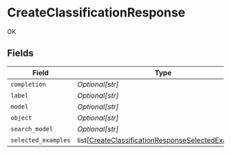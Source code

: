 # CreateClassificationResponse

OK


## Fields

| Field                                                                                                                     | Type                                                                                                                      | Required                                                                                                                  | Description                                                                                                               |
| ------------------------------------------------------------------------------------------------------------------------- | ------------------------------------------------------------------------------------------------------------------------- | ------------------------------------------------------------------------------------------------------------------------- | ------------------------------------------------------------------------------------------------------------------------- |
| `completion`                                                                                                              | *Optional[str]*                                                                                                           | :heavy_minus_sign:                                                                                                        | N/A                                                                                                                       |
| `label`                                                                                                                   | *Optional[str]*                                                                                                           | :heavy_minus_sign:                                                                                                        | N/A                                                                                                                       |
| `model`                                                                                                                   | *Optional[str]*                                                                                                           | :heavy_minus_sign:                                                                                                        | N/A                                                                                                                       |
| `object`                                                                                                                  | *Optional[str]*                                                                                                           | :heavy_minus_sign:                                                                                                        | N/A                                                                                                                       |
| `search_model`                                                                                                            | *Optional[str]*                                                                                                           | :heavy_minus_sign:                                                                                                        | N/A                                                                                                                       |
| `selected_examples`                                                                                                       | list[[CreateClassificationResponseSelectedExamples](../../models/shared/createclassificationresponseselectedexamples.md)] | :heavy_minus_sign:                                                                                                        | N/A                                                                                                                       |